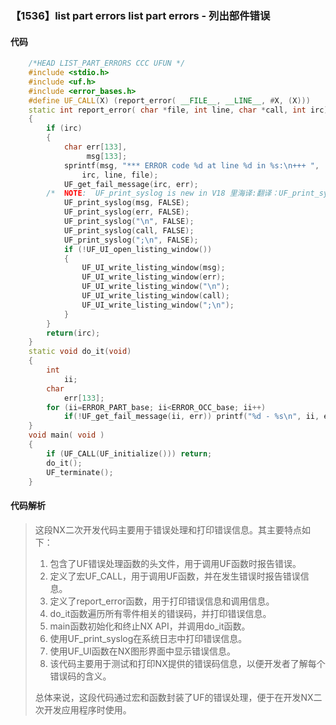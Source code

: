 ### 【1536】list part errors list part errors - 列出部件错误

#### 代码

```cpp
    /*HEAD LIST_PART_ERRORS CCC UFUN */  
    #include <stdio.h>  
    #include <uf.h>  
    #include <error_bases.h>  
    #define UF_CALL(X) (report_error( __FILE__, __LINE__, #X, (X)))  
    static int report_error( char *file, int line, char *call, int irc)  
    {  
        if (irc)  
        {  
            char err[133],  
                 msg[133];  
            sprintf(msg, "*** ERROR code %d at line %d in %s:\n+++ ",  
                irc, line, file);  
            UF_get_fail_message(irc, err);  
        /*  NOTE:  UF_print_syslog is new in V18 里海译:翻译：UF_print_syslog是在V18版本中新增的功能。 */  
            UF_print_syslog(msg, FALSE);  
            UF_print_syslog(err, FALSE);  
            UF_print_syslog("\n", FALSE);  
            UF_print_syslog(call, FALSE);  
            UF_print_syslog(";\n", FALSE);  
            if (!UF_UI_open_listing_window())  
            {  
                UF_UI_write_listing_window(msg);  
                UF_UI_write_listing_window(err);  
                UF_UI_write_listing_window("\n");  
                UF_UI_write_listing_window(call);  
                UF_UI_write_listing_window(";\n");  
            }  
        }  
        return(irc);  
    }  
    static void do_it(void)  
    {  
        int  
            ii;  
        char  
            err[133];  
        for (ii=ERROR_PART_base; ii<ERROR_OCC_base; ii++)  
            if(!UF_get_fail_message(ii, err)) printf("%d - %s\n", ii, err);  
    }  
    void main( void )  
    {  
        if (UF_CALL(UF_initialize())) return;  
        do_it();  
        UF_terminate();  
    }

```

#### 代码解析

> 这段NX二次开发代码主要用于错误处理和打印错误信息。其主要特点如下：
>
> 1. 包含了UF错误处理函数的头文件，用于调用UF函数时报告错误。
> 2. 定义了宏UF_CALL，用于调用UF函数，并在发生错误时报告错误信息。
> 3. 定义了report_error函数，用于打印错误信息和调用信息。
> 4. do_it函数遍历所有零件相关的错误码，并打印错误信息。
> 5. main函数初始化和终止NX API，并调用do_it函数。
> 6. 使用UF_print_syslog在系统日志中打印错误信息。
> 7. 使用UF_UI函数在NX图形界面中显示错误信息。
> 8. 该代码主要用于测试和打印NX提供的错误码信息，以便开发者了解每个错误码的含义。
>
> 总体来说，这段代码通过宏和函数封装了UF的错误处理，便于在开发NX二次开发应用程序时使用。
>
